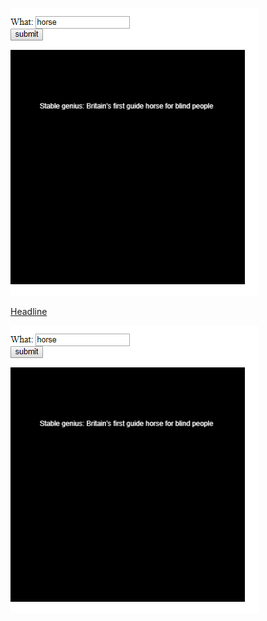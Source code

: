 ![alt  text](Capture.PNG "Headline")

[Headline](https://rawgit.com/hele4924/mini-ex/master/mini_ex8/empty-example/index.html)

![alt  text](Capture.PNG "Headline")
